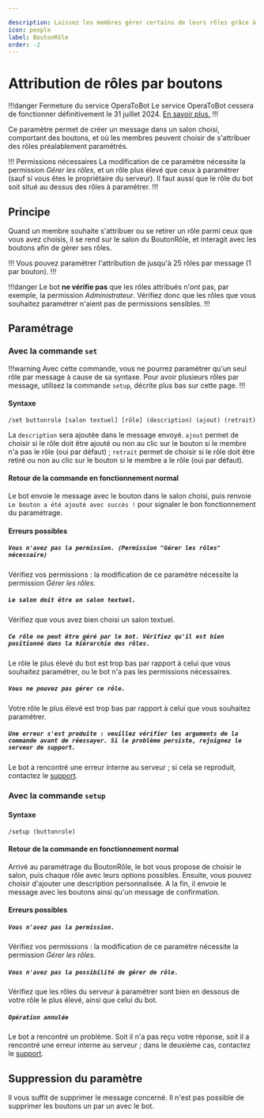 ```yaml
---

description: Laissez les membres gérer certains de leurs rôles grâce à des boutons.
icon: people
label: BoutonRôle
order: -2
---
```


# Attribution de rôles par boutons

!!!danger Fermeture du service OperaToBot
Le service OperaToBot cessera de fonctionner définitivement le 31 juillet 2024. [En savoir plus.](/shutdown.md)
!!!

Ce paramètre permet de créer un message dans un salon choisi, comportant des boutons, et où les membres peuvent choisir de s'attribuer des rôles préalablement paramétrés.

!!! Permissions nécessaires
La modification de ce paramètre nécessite la permission *Gérer les rôles*, et un rôle plus élevé que ceux à paramétrer (sauf si vous êtes le propriétaire du serveur). Il faut aussi que le rôle du bot soit situé au dessus des rôles à paramétrer.
!!!

## Principe
Quand un membre souhaite s'attribuer ou se retirer un rôle parmi ceux que vous avez choisis, il se rend sur le salon du BoutonRôle, et interagit avec les boutons afin de gérer ses rôles.

!!!
Vous pouvez paramétrer l'attribution de jusqu'à 25 rôles par message (1 par bouton).
!!!

!!!danger
Le bot **ne vérifie pas** que les rôles attribués n'ont pas, par exemple, la permission *Administrateur*. Vérifiez donc que les rôles que vous souhaitez paramétrer n'aient pas de permissions sensibles.
!!!

## Paramétrage 

### Avec la commande `set`
!!!warning
Avec cette commande, vous ne pourrez paramétrer qu'un seul rôle par message à cause de sa syntaxe. Pour avoir plusieurs rôles par message, utilisez la commande `setup`, décrite plus bas sur cette page.
!!!

#### Syntaxe
```
/set buttonrole [salon textuel] [rôle] (description) (ajout) (retrait)
```
La `description` sera ajoutée dans le message envoyé. `ajout` permet de choisir si le rôle doit être ajouté ou non au clic sur le bouton si le membre n'a pas le rôle (oui par défaut) ; `retrait` permet de choisir si le rôle doit être retiré ou non au clic sur le bouton si le membre a le rôle (oui par défaut).
#### Retour de la commande en fonctionnement normal
Le bot envoie le message avec le bouton dans le salon choisi, puis renvoie `Le bouton a été ajouté avec succès !` pour signaler le bon fonctionnement du paramétrage.

#### Erreurs possibles
##### `Vous n'avez pas la permission. (Permission "Gérer les rôles" nécessaire)`
Vérifiez vos permissions : la modification de ce paramètre nécessite la permission *Gérer les rôles*.

##### `Le salon doit être un salon textuel.`
Vérifiez que vous avez bien choisi un salon textuel.

##### `Ce rôle ne peut être géré par le bot. Vérifiez qu'il est bien positionné dans la hiérarchie des rôles.`
Le rôle le plus élevé du bot est trop bas par rapport à celui que vous souhaitez paramétrer, ou le bot n'a pas les permissions nécessaires.

##### `Vous ne pouvez pas gérer ce rôle.`
Votre rôle le plus élevé est trop bas par rapport à celui que vous souhaitez paramétrer.

##### `Une erreur s'est produite : veuillez vérifier les arguments de la commande avant de réessayer. Si le problème persiste, rejoignez le serveur de support.`
Le bot a rencontré une erreur interne au serveur ; si cela se reproduit, contactez le [support](/support.md).

### Avec la commande `setup`
#### Syntaxe 
```
/setup (buttonrole)
```

#### Retour de la commande en fonctionnement normal
Arrivé au paramétrage du BoutonRôle, le bot vous propose de choisir le salon, puis chaque rôle avec leurs options possibles. Ensuite, vous pouvez choisir d'ajouter une description personnalisée. A la fin, il envoie le message avec les boutons ainsi qu'un message de confirmation.

#### Erreurs possibles
##### `Vous n'avez pas la permission.`
Vérifiez vos permissions : la modification de ce paramètre nécessite la permission *Gérer les rôles*.

##### `Vous n'avez pas la possibilité de gérer de rôle.`
Vérifiez que les rôles du serveur à paramétrer sont bien en dessous de votre rôle le plus élevé, ainsi que celui du bot.

##### `Opération annulée`
Le bot a rencontré un problème. Soit il n'a pas reçu votre réponse, soit il a rencontré une erreur interne au serveur ; dans le deuxième cas, contactez le [support](/support.md).

## Suppression du paramètre
Il vous suffit de supprimer le message concerné. Il n'est pas possible de supprimer les boutons un par un avec le bot.